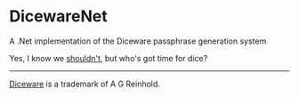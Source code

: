 # DicewareNet
A .Net implementation of the Diceware passphrase generation system

Yes, I know we [shouldn't](http://world.std.com/~reinhold/dicewarefaq.html#computer), but who's got time for dice?
- - -

[Diceware](http://world.std.com/~reinhold/diceware.html) is a trademark of A G Reinhold.
